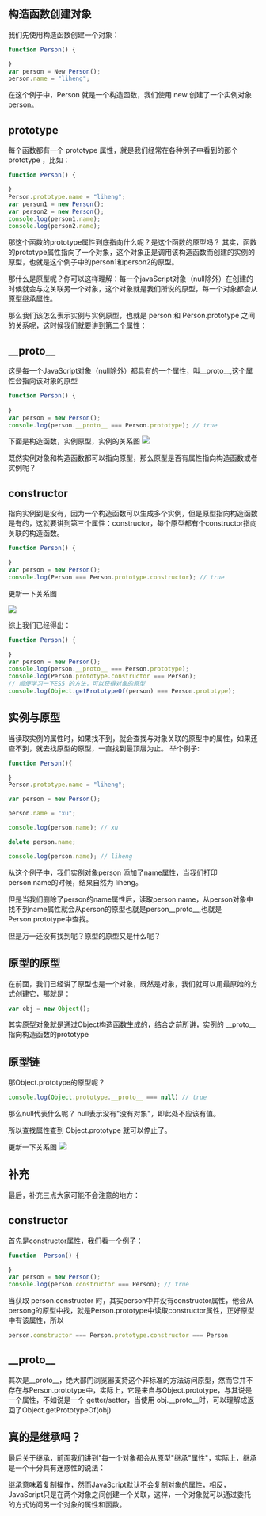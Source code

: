 ## 构造函数创建对象
  我们先使用构造函数创建一个对象：

```js
function Person() {

}
var person = New Person();
person.name = "liheng";
```

  在这个例子中，Person 就是一个构造函数，我们使用 new 创建了一个实例对象 person。

## prototype
  每个函数都有一个 prototype 属性，就是我们经常在各种例子中看到的那个 prototype ，比如： 

```js
function Person() {

}
Person.prototype.name = "liheng";
var person1 = new Person();
var person2 = new Person();
console.log(person1.name);
console.log(person2.name);
```

  那这个函数的prototype属性到底指向什么呢？是这个函数的原型吗？
  其实，函数的prototype属性指向了一个对象，这个对象正是调用该构造函数而创建的实例的原型，也就是这个例子中的person1和person2的原型。

  那什么是原型呢？你可以这样理解：每一个javaScript对象（null除外）在创建的时候就会与之关联另一个对象，这个对象就是我们所说的原型，每一个对象都会从原型继承属性。

  那么我们该怎么表示实例与实例原型，也就是 person 和 Person.prototype 之间的关系呢，这时候我们就要讲到第二个属性：
  
## \_\_proto\_\_
  这是每一个JavaScript对象（null除外）都具有的一个属性，叫__proto__,这个属性会指向该对象的原型

```js
function Person() {
  
}
var person = new Person();
console.log(person.__proto__ === Person.prototype); // true
```

  下面是构造函数，实例原型，实例的关系图
  <img src="../img/prototype.jpg">

  既然实例对象和构造函数都可以指向原型，那么原型是否有属性指向构造函数或者实例呢？

## constructor
  指向实例到是没有，因为一个构造函数可以生成多个实例，但是原型指向构造函数是有的，这就要讲到第三个属性：constructor，每个原型都有个constructor指向关联的构造函数。

```js
function Person() {

}
var person = new Person();
console.log(Person === Person.prototype.constructor); // true
```

  更新一下关系图

  <img src="../img/constructor.jpg">

  综上我们已经得出：

```js
function Person() {

}
var person = new Person();
console.log(person.__proto__ === Person.prototype);
console.log(Person.prototype.constructor === Person);
// 顺便学习一下ES5 的方法，可以获得对象的原型
console.log(Object.getPrototypeOf(person) === Person.prototype);
```

## 实例与原型
  当读取实例的属性时，如果找不到，就会查找与对象关联的原型中的属性，如果还查不到，就去找原型的原型，一直找到最顶层为止。
  举个例子:

```js
function Person(){

}
Person.prototype.name = "liheng";

var person = new Person();

person.name = "xu";

console.log(person.name); // xu

delete person.name;

console.log(person.name); // liheng
```

  从这个例子中，我们实例对象person 添加了name属性，当我们打印person.name的时候，结果自然为 liheng。

  但是当我们删除了person的name属性后，读取person.name，从person对象中找不到name属性就会从person的原型也就是person__proto__,也就是Person.prototype中查找。

  但是万一还没有找到呢？原型的原型又是什么呢？

## 原型的原型
  在前面，我们已经讲了原型也是一个对象，既然是对象，我们就可以用最原始的方式创建它，那就是：

```js
var obj = new Object();
```

  其实原型对象就是通过Object构造函数生成的，结合之前所讲，实例的 __proto__指向构造函数的prototype

## 原型链
  那Object.prototype的原型呢？

```js
console.log(Object.prototype.__proto__ === null) // true
```

  那么null代表什么呢？
  null表示没有"没有对象"，即此处不应该有值。

  所以查找属性查到 Object.prototype 就可以停止了。

  更新一下关系图
  <img src="../img/all.jpg">

## 补充
  最后，补充三点大家可能不会注意的地方：

## constructor

  首先是constructor属性，我们看一个例子：

```js
function  Person() {

}
var person = new Person();
console.log(person.constructor === Person); // true
```

  当获取 person.constructor 时，其实person中并没有constructor属性，他会从persong的原型中找，就是Person.prototype中读取constructor属性，正好原型中有该属性，所以

```js
person.constructor === Person.prototype.constructor === Person
```

## \_\_proto\_\_
 其次是__proto__，绝大部门浏览器支持这个非标准的方法访问原型，然而它并不存在与Person.prototype中，实际上，它是来自与Object.prototype，与其说是一个属性，不如说是一个
 getter/setter，当使用 obj.__proto__时，可以理解成返回了Object.getPrototypeOf(obj)

## 真的是继承吗？
 最后关于继承，前面我们讲到"每一个对象都会从原型"继承"属性"，实际上，继承是一个十分具有迷惑性的说法：
 
 继承意味着复制操作，然而JavaScript默认不会复制对象的属性，相反，JavaScript只是在两个对象之间创建一个关联，这样，一个对象就可以通过委托的方式访问另一个对象的属性和函数。





